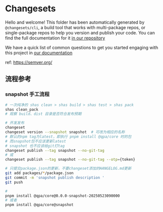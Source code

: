 # Changesets

Hello and welcome! This folder has been automatically generated by `@changesets/cli`, a build tool that works
with multi-package repos, or single-package repos to help you version and publish your code. You can
find the full documentation for it [in our repository](https://github.com/changesets/changesets)

We have a quick list of common questions to get you started engaging with this project in
[our documentation](https://github.com/changesets/changesets/blob/main/docs/common-questions.md)

ref: <https://semver.org/>



## 流程参考

### snapshot 手工流程

```bash
# 一次纯净的 shas clean > shas build > shas test > shas pack
shas clean_pack
# 观察 build、dist 目录是否符合发布预期

# 开发发布
changeset
changeset version --snapshot snapshot  # 可改为相应的名称
# 默认的npm tag为latest，即执行 pnpm install @qpa/core 时的包
# 而snapshot包不应该更新latest
# snapshot 也不应该给git打tag
changeset publish --tag snapshot --no-git-tag
# 或 
changeset publish --tag snapshot --no-git-tag --otp={token}

# 只提交package.json的更新，不要changeset添加的HANGELOG.md更新
git add packages/*/package.json
git commit -m 'snapshot publish description '
git push 

# 
pnpm install @qpa/core@0.0.0-snapshot-20250523090000
# 或者
pnpm install @qpa/core@snapshot
```
